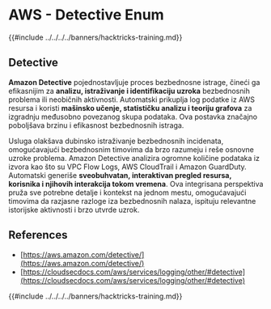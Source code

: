 # AWS - Detective Enum

{{#include ../../../../banners/hacktricks-training.md}}

## Detective

**Amazon Detective** pojednostavljuje proces bezbednosne istrage, čineći ga efikasnijim za **analizu, istraživanje i identifikaciju uzroka** bezbednosnih problema ili neobičnih aktivnosti. Automatski prikuplja log podatke iz AWS resursa i koristi **mašinsko učenje, statističku analizu i teoriju grafova** za izgradnju međusobno povezanog skupa podataka. Ova postavka značajno poboljšava brzinu i efikasnost bezbednosnih istraga.

Usluga olakšava dubinsko istraživanje bezbednosnih incidenata, omogućavajući bezbednosnim timovima da brzo razumeju i reše osnovne uzroke problema. Amazon Detective analizira ogromne količine podataka iz izvora kao što su VPC Flow Logs, AWS CloudTrail i Amazon GuardDuty. Automatski generiše **sveobuhvatan, interaktivan pregled resursa, korisnika i njihovih interakcija tokom vremena**. Ova integrisana perspektiva pruža sve potrebne detalje i kontekst na jednom mestu, omogućavajući timovima da razjasne razloge iza bezbednosnih nalaza, ispituju relevantne istorijske aktivnosti i brzo utvrde uzrok.

## References

- [https://aws.amazon.com/detective/](https://aws.amazon.com/detective/)
- [https://cloudsecdocs.com/aws/services/logging/other/#detective](https://cloudsecdocs.com/aws/services/logging/other/#detective)

{{#include ../../../../banners/hacktricks-training.md}}
